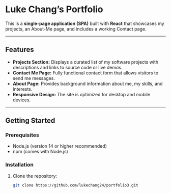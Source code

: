 # Luke Chang’s Portfolio

This is a **single-page application (SPA)** built with **React** that showcases my projects, an About-Me page, and includes a working Contact page.

---

## Features

- **Projects Section:** Displays a curated list of my software projects with descriptions and links to source code or live demos.  
- **Contact Me Page:** Fully functional contact form that allows visitors to send me messages.  
- **About Page:** Provides background information about me, my skills, and interests.  
- **Responsive Design:** The site is optimized for desktop and mobile devices.

---

## Getting Started

### Prerequisites

- Node.js (version 14 or higher recommended)  
- npm (comes with Node.js)  

### Installation

1. Clone the repository:  
   ```bash
   git clone https://github.com/lukechang24/portfolio3.git
